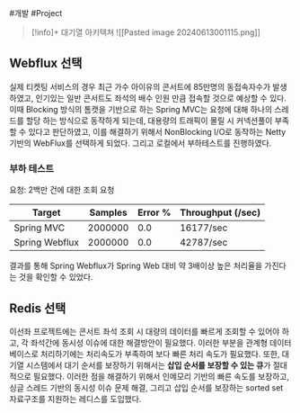 #개발 #Project 


> [!info]+ 대기열 아키텍쳐
> ![[Pasted image 20240613001115.png]]

## Webflux 선택

실제 티켓팅 서비스의 경우 최근 가수 아이유의 콘서트에 85만명의 동접속자수가 발생하였고, 인기있는 일반 콘서트도 좌석의 배수 인원 만큼 접속할 것으로 예상할 수 있다. 이때 Blocking 방식의 톰캣을 기반으로 하는 Spring MVC는 요청에 대해 하나의 스레드를 할당 하는 방식으로 동작하게 되는데, 대용량의 트래픽이 몰릴 시 커넥션풀이 부족할 수 있다고 판단하였고, 이를 해결하기 위해서 NonBlocking I/O로 동작하는 Netty 기반의 WebFlux를 선택하게 되었다. 그리고 로컬에서 부하테스트를 진행하였다.

### 부하 테스트
요청: 2백만 건에 대한 조회 요청

|Target|Samples|Error %|Throughput (/sec)|
|---|---|---|---|
|Spring MVC|2000000|0.0|16177/sec|
|Spring Webflux|2000000|0.0|42787/sec|

결과를 통해 Spring Webflux가 Spring Web 대비 약 3배이상 높은 처리율을 가진다는 것을 확인할 수 있었다.

## Redis 선택
이선좌 프로젝트에는 콘서트 좌석 조회 시 대량의 데이터를 빠르게 조회할 수 있어야 하고, 각 좌석간에 동시성 이슈에 대한 해결방안이 필요했다. 이러한 부분을 관계형 데이터베이스로 처리하기에는 처리속도가 부족하여 보다 빠른 처리 속도가 필요했다. 또한, 대기열 시스템에서 대기 순서를 보장하기 위해서는 **삽입 순서를 보장할 수 있는 큐**가 절대적으로 필요했다. 이러한 점을 해결하기 위해서 인메모리 기반의 빠른 속도를 보장하고, 싱글 스레드 기반의 동시성 이슈 문제 해결, 그리고 삽입 순서를 보장하는 sorted set 자료구조를 지원하는 레디스를 도입했다.
